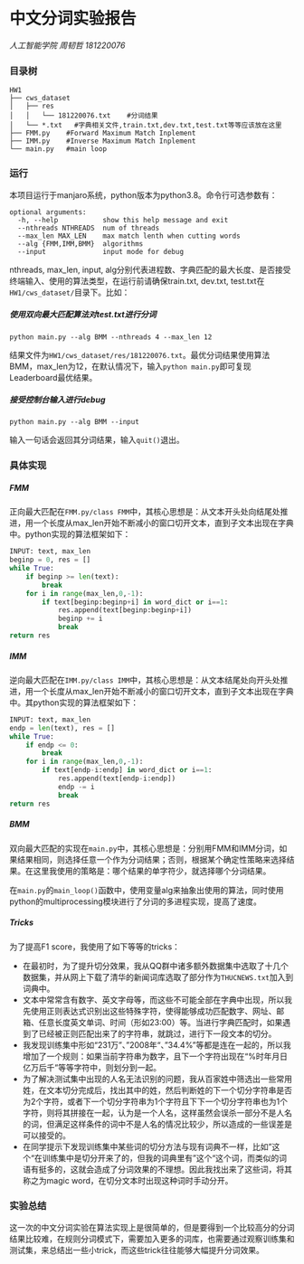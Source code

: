 # 中文分词实验报告

*人工智能学院 周韧哲 181220076*

### 目录树

```shell
HW1
├── cws_dataset
│   ├── res
│   │   └── 181220076.txt    #分词结果
│   └── *.txt   #字典相关文件,train.txt,dev.txt,test.txt等等应该放在这里
├── FMM.py    #Forward Maximum Match Inplement
├── IMM.py    #Inverse Maximum Match Inplement
└── main.py   #main loop
```

 ### 运行

本项目运行于manjaro系统，python版本为python3.8。命令行可选参数有：
```shell
optional arguments:
  -h, --help           show this help message and exit
  --nthreads NTHREADS  num of threads
  --max_len MAX_LEN    max match lenth when cutting words
  --alg {FMM,IMM,BMM}  algorithms
  --input              input mode for debug
```
nthreads, max_len, input, alg分别代表进程数、字典匹配的最大长度、是否接受终端输入、使用的算法类型，在运行前请确保train.txt, dev.txt, test.txt在`HW1/cws_dataset/`目录下。比如：

##### 使用双向最大匹配算法对test.txt进行分词

```shell
python main.py --alg BMM --nthreads 4 --max_len 12
```

结果文件为`HW1/cws_dataset/res/181220076.txt`。最优分词结果使用算法BMM，max_len为12，在默认情况下，输入`python main.py`即可复现Leaderboard最优结果。

##### 接受控制台输入进行debug

```shell
python main.py --alg BMM --input
```

输入一句话会返回其分词结果，输入`quit()`退出。

### 具体实现

##### FMM

正向最大匹配在`FMM.py/class FMM`中，其核心思想是：从文本开头处向结尾处推进，用一个长度从max_len开始不断减小的窗口切开文本，直到子文本出现在字典中。python实现的算法框架如下：

```python
INPUT: text, max_len
beginp = 0, res = []
while True:
    if beginp >= len(text):
        break
    for i in range(max_len,0,-1):
        if text[beginp:beginp+i] in word_dict or i==1:
            res.append(text[beginp:beginp+i])
            beginp += i
            break
return res
```

##### IMM

逆向最大匹配在`IMM.py/class IMM`中，其核心思想是：从文本结尾处向开头处推进，用一个长度从max_len开始不断减小的窗口切开文本，直到子文本出现在字典中。其python实现的算法框架如下：

```python
INPUT: text, max_len
endp = len(text), res = []
while True:
    if endp <= 0:
        break
    for i in range(max_len,0,-1):
        if text[endp-i:endp] in word_dict or i==1:
            res.append(text[endp-i:endp])
            endp -= i
            break
return res
```

##### BMM

双向最大匹配的实现在`main.py`中，其核心思想是：分别用FMM和IMM分词，如果结果相同，则选择任意一个作为分词结果；否则，根据某个确定性策略来选择结果。在这里我使用的策略是：哪个结果的单字符少，就选择哪个分词结果。

在`main.py`的`main_loop()`函数中，使用变量alg来抽象出使用的算法，同时使用python的multiprocessing模块进行了分词的多进程实现，提高了速度。

##### Tricks

为了提高F1 score，我使用了如下等等的tricks：

+ 在最初时，为了提升切分效果，我从QQ群中诸多额外数据集中选取了十几个数据集，并从网上下载了清华的新闻词库选取了部分作为`THUCNEWS.txt`加入到词典中。
+ 文本中常常含有数字、英文字母等，而这些不可能全部在字典中出现，所以我先使用正则表达式识别出这些特殊字符，使得能够成功匹配数字、网址、邮箱、任意长度英文单词、时间（形如23:00）等。当进行字典匹配时，如果遇到了已经被正则匹配出来了的字符串，就跳过，进行下一段文本的切分。
+ 我发现训练集中形如“231万”、”2008年“、”34.4%”等都是连在一起的，所以我增加了一个规则：如果当前字符串为数字，且下一个字符出现在“%时年月日亿万后千”等等字符中，则划分到一起。
+ 为了解决测试集中出现的人名无法识别的问题，我从百家姓中筛选出一些常用姓，在文本切分完成后，找出其中的姓，然后判断姓的下一个切分字符串是否为2个字符，或者下一个切分字符串为1个字符且下下一个切分字符串也为1个字符，则将其拼接在一起，认为是一个人名，这样虽然会误杀一部分不是人名的词，但满足这样条件的词中不是人名的情况比较少，所以造成的一些误差是可以接受的。
+ 在同学提示下发现训练集中某些词的切分方法与现有词典不一样，比如”这个“在训练集中是切分开来了的，但我的词典里有”这个“这个词，而类似的词语有挺多的，这就会造成了分词效果的不理想。因此我找出来了这些词，将其称之为magic word，在切分文本时出现这种词时手动分开。



### 实验总结

这一次的中文分词实验在算法实现上是很简单的，但是要得到一个比较高分的分词结果比较难，在规则分词模式下，需要加入更多的词库，也需要通过观察训练集和测试集，来总结出一些小trick，而这些trick往往能够大幅提升分词效果。
